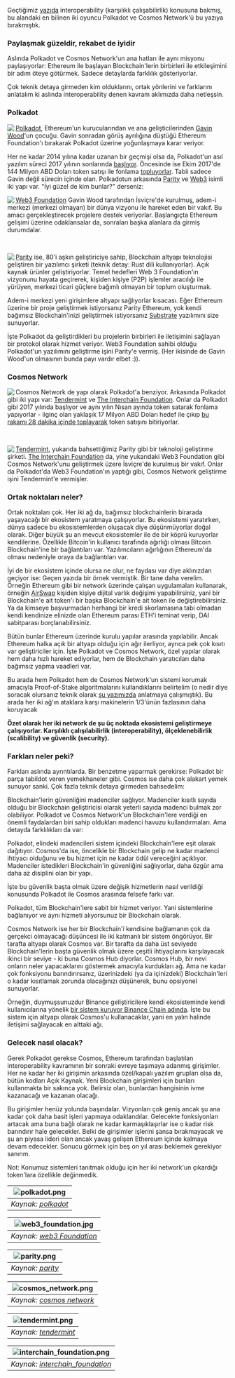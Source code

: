 Geçtiğimiz [yazıda](/genel/2019/05/07/bir-Blockchain-digeri-ile-konusur-mu.html) interoperability (karşılıklı çalışabilirlik) konusuna bakmış, bu alandaki en bilinen iki oyuncu Polkadot ve Cosmos Network'ü bu yazıya bırakmıştık. 

### Paylaşmak güzeldir, rekabet de iyidir

Aslında Polkadot ve Cosmos Network'un ana hatları ile aynı misyonu paylaşıyorlar: Ethereum ile başlayan Blockchain'lerin birbirleri ile etkileşimini bir adım öteye götürmek. Sadece detaylarda farklılık gösteriyorlar. 

Çok teknik detaya girmeden kim olduklarını, ortak yönlerini ve farklarını anlatalım ki aslında interoperability denen kavram aklımızda daha netleşsin. 

### Polkadot

<img align="left" src="/assets/polkadot_v1.png">

[Polkadot](https://polkadot.network/), Ethereum'un kurucularından ve ana gelişticilerinden [Gavin Wood](http://gavwood.com/)'un çocuğu. Gavin sonradan görüş ayrılığına düştüğü Ethereum Foundation'ı bırakarak Polkadot üzerine yoğunlaşmaya karar veriyor.

Her ne kadar 2014 yılına kadar uzanan bir geçmişi olsa da, Polkadot'un asıl yazılım süreci 2017 yılının sonlarında [başlıyor](https://medium.com/polkadot-network/polkadot-2018-recap-677dab3e995b). Öncesinde ise Ekim 2017'de 144 Milyon ABD Doları token satışı ile fonlama [topluyorlar](https://cointelegraph.com/news/new-startup-from-ethereum-co-founder-gavin-wood-plans-60-million-ico-wsj). Tabii sadece Gavin değil sürecin içinde olan. Polkadotun arkasında [Parity](https://www.parity.io/) ve [Web3](https://web3.foundation/) isimli iki yapı var. "İyi güzel de kim bunlar?" derseniz:

<img align="left" src="/assets/web3_foundation_v3.jpg"> [Web3 Foundation](https://web3.foundation/) Gavin Wood tarafından İsviçre'de kurulmuş, adem-i merkezi (merkezi olmayan) bir dünya vizyonu ile hareket eden bir vakıf. Bu amacı gerçekleştirecek projelere destek veriyorlar. Başlangıçta Ethereum gelişimi üzerine odaklansalar da, sonraları başka alanlara da girmiş durumdalar. 

&nbsp;


<img align="left" src="/assets/parity_v1.png"> [Parity](https://www.parity.io/) ise, 80'i aşkın geliştiriciye sahip, Blockchain altyapı teknolojisi geliştiren bir yazılımcı şirketi (teknik detay: Rust dili kullanıyorlar). Açık kaynak ürünler geliştiriyorlar. Temel hedefleri Web 3 Foundation'ın vizyonunu hayata geçirerek, kişiden kişiye (P2P) işlemler aracılığı ile yürüyen, merkezi ticari güçlere bağımlı olmayan bir toplum oluşturmak. 

Adem-i merkezi yeni girişimlere altyapı sağlıyorlar kısacası. Eğer Ethereum üzerine bir proje geliştirmek istiyorsanız Parity Ethereum, yok kendi bağımsız Blockchain'inizi geliştirmek istiyorsanız [Substrate](https://www.parity.io/substrate) yazılımını size sunuyorlar. 

İşte Polkadot da geliştirdikleri bu projelerin birbirleri ile iletişimini sağlayan bir protokol olarak hizmet veriyor. Web3 Foundation sahibi olduğu Polkadot'un yazılımını geliştirme işini Parity'e vermiş. (Her ikisinde de Gavin Wood'un olmasının bunda payı vardır elbet :)).  

### Cosmos Network

<img align="left" src="/assets/cosmos_network_v2.png"> Cosmos Network de yapı olarak Polkadot'a benziyor. Arkasında Polkadot gibi iki yapı var: [Tendermint](https://tendermint.com/about) ve [The Interchain Foundation](https://interchain.io/). Onlar da Polkadot gibi 2017 yılında başlıyor ve aynı yılın Nısan ayında token satarak fonlama yapıyorlar - ilginç olan yaklaşık 17 Milyon ABD Doları hedef ile çıkıp [bu rakamı 28 dakika içinde toplayarak](https://icoholder.com/en/cosmos) token satışını bitiriyorlar.  

&nbsp;

<img align="left" src="/assets/interchain_tendermint.png"> 

[Tendermint](https://tendermint.com/about), yukarıda bahsettiğimiz Parity gibi bir teknoloji geliştirme şirketi. [The Interchain Foundation](https://interchain.io/) da, yine yukarıdaki Web3 Foundation gibi Cosmos Network'unu geliştirmek üzere İsviçre'de kurulmuş bir vakıf. Onlar da Polkadot'da Web3 Foundation'ın yaptığı gibi, Cosmos Network geliştirme işini Tendermint'e vermişler. 

### Ortak noktaları neler?

Ortak noktaları çok. Her iki ağ da, bağımsız blockchainlerin birarada yaşayacağı bir ekosistem yaratmaya çalışıyorlar. Bu ekosistemi yaratırken, dünya sadece bu ekosistemlerden oluşacak diye düşünmüyorlar doğal olarak. Diğer büyük şu an mevcut ekosistemler ile de bir köprü kuruyorlar kendilerine. Özellikle Bitcoin'in kullanıcı tarafında ağırlığı olması Bitcoin Blockchain'ine bir bağlantıları var. Yazılımcıların ağırlığının Ethereum'da olması nedeniyle oraya da bağlantıları var. 

İyi de bir ekosistem içinde olursa ne olur, ne faydası var diye aklınızdan geçiyor ise: Geçen yazıda bir örnek vermiştik. Bir tane daha verelim. Örneğin Ethereum gibi bir network üzerinde çalışan uygulamaları kullanarak, örneğin [AirSwap](https://www.airswap.io/) kişiden kişiye dijital varlık değişimi yapabilirsiniz, yani bir Blockchain'e ait token'ı bir başka Blockchain'e ait token ile değiştirebilirsiniz. Ya da kimseye başvurmadan herhangi bir kredi skorlamasına tabi olmadan kendi kendinize elinizde olan Ethereum parası ETH'i teminat verip,  DAI sabitparası borçlanabilirsiniz. 

Bütün bunlar Ethereum üzerinde kurulu yapılar arasında yapılabilir. Ancak Ethereum halka açık bir altyapı olduğu için ağır ilerliyor, ayrıca pek çok kısıtı var geliştiriciler için. İşte Polkadot ve Cosmos Network, özel yapılar olarak hem daha hızlı hareket ediyorlar, hem de Blockchain yaratıcıları daha bağımsız yapma vaadleri var. 

Bu arada hem Polkadot hem de Cosmos Network'un sistemi korumak amacıyla Proof-of-Stake algoritmalarını kullandıklarını belirtelim (o nedir diye soracak olursanız teknik olarak [şu yazımızda](/genel/2018/11/01/Proof-of-Workun-rakipleri-kimler.html) anlatmaya çalışmıştık). Bu arada her iki ağ'ın ataklara karşı makinelerin 1/3'ünün fazlasının daha koruyacak 

**Özet olarak her iki network de şu üç noktada ekosistemi geliştirmeye çalışıyorlar. Karşılıklı çalışılabilirlik (interoperability), ölçeklenebilirlik (scalibility) ve güvenlik (security).**

### Farkları neler peki?
Farkları aslında ayrıntılarda. Bir benzetme yaparmak gerekirse: Polkadot bir parça tabildot veren yemekhaneler gibi. Cosmos ise daha çok alakart yemek sunuyor sanki. Çok fazla teknik detaya girmeden bahsedelim: 

Blockchain'lerin güvenliğini madenciler sağlıyor. Madenciler kısıtlı sayıda olduğu bir Blockchain geliştiricisi olarak yeterli sayıda madenci bulmak zor olabiliyor. Polkadot ve Cosmos Network'un Blockchain'lere verdiği en önemli faydalardan biri sahip oldukları madenci havuzu kullandırmaları. Ama detayda farklılıkları da var: 

Polkadot, elindeki madencileri sistem içindeki Blockchain'lere eşit olarak dağıtıyor. Cosmos'da ise, öncelikle bir Blockchain gelip ne kadar madenci ihtiyacı olduğunu ve bu hizmet için ne kadar ödül vereceğini açıklıyor. Madenciler istedikleri Blockchain'in güvenliğini sağlıyorlar, daha özgür ama daha az disiplini olan bir yapı. 

İşte bu güvenlik başta olmak üzere değişik hizmetlerin nasıl verildiği konusunda Polkadot ile Cosmos arasında felsefe farkı var. 

Polkadot, tüm Blockchain'lere sabit bir hizmet veriyor. Yani sistemlerine bağlanıyor ve aynı hizmeti alıyorsunuz bir Blockchain olarak. 

Cosmos Network ise her bir Blockchain'i kendisine bağlamanın çok da gerçekci olmayacağı düşüncesi ile iki katmanlı bir sistem öngörüyor. Bir tarafta altyapı olarak Cosmos var. Bir tarafta da daha üst seviyede Blockchain'lerin başta güvenlik olmak üzere çeşitli ihtiyaçlarını karşılayacak ikinci bir seviye - ki buna Cosmos Hub diyorlar. Cosmos Hub, bir nevi onların neler yapacaklarını göstermek amacıyla kurdukları ağ. Ama ne kadar çok fonksiyonu barındırırsanız, üzerinizdeki (ya da içinizdeki) Blockchain'leri o kadar kısıtlamak zorunda olacağınızı düşünerek, bunu opsiyonel sunuyorlar. 

Örneğin, duymuşsunuzdur Binance geliştiricilere kendi ekosisteminde kendi kullanıcılarına yönelik [bir sistem kuruyor Binance Chain adında](https://cointelegraph.com/news/binance-chain-launches-firm-expects-to-execute-mainnet-swap-on-april-23). İşte bu sistem için altyapı olarak Cosmos'u kullanacaklar, yani en yalın halinde iletişimi sağlayacak en alttaki ağı. 

### Gelecek nasıl olacak?

Gerek Polkadot gerekse Cosmos, Ethereum tarafından başlatılan interoperability kavramının bir sonraki evreye taşımaya adanmış girişimler. Her ne kadar her iki girişimin arkasında özel/kapalı yazılım grupları olsa da, bütün kodları Açık Kaynak. Yeni Blockchain girişimleri için bunları kullanmakta bir sakınca yok. Belirsiz olan, bunlardan hangisinin ivme kazanacağı ve kazanan olacağı. 

Bu girişimler henüz yolunda başındalar. Vizyonları çok geniş ancak şu ana kadar çok daha basit işleri yapmaya odaklandılar. Gelecekte fonksiyonları artacak ama buna bağlı olarak ne kadar karmaşıklaşırlar ise o kadar risk barındırır hale gelecekler. Belki de girişimler işlerini şansa bırakmayacak ve şu an piyasa lideri olan ancak yavaş gelişen Ethereum içinde kalmaya devam edecekler. Sonucu görmek için beş on yıl arası beklemek gerekiyor sanırım. 

Not: Konumuz sistemleri tanıtmak olduğu için her iki network'un çıkardığı token'lara özellikle değinmedik. 



| ![polkadot.png](/assets/polkadot.png) | 
|:--:| 
| *Kaynak: [polkadot](https://polkadot.network/)* |

| ![web3_foundation.jpg](/assets/web3_foundation.jpg) | 
|:--:| 
| *Kaynak: [web3 Foundation](https://web3.foundation/)* |


| ![parity.png](/assets/parity.png) | 
|:--:| 
| *Kaynak: [parity](https://www.parity.io/)* |


| ![cosmos_network.png](/assets/cosmos_network.png) | 
|:--:| 
| *Kaynak: [cosmos network](https://cosmos.network/)* |


| ![tendermint.png](/assets/tendermint.png) | 
|:--:| 
| *Kaynak: [tendermint](https://tendermint.com/)* |

| ![interchain_foundation.png](/assets/interchain_foundation.png) | 
|:--:| 
| *Kaynak: [interchain_foundation](https://interchain.io/)* |
